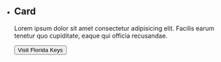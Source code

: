 <ul class="usa-card-group">
  <li class="usa-card tablet:grid-col-4">
    <div class="usa-card__container card-default">
      <div class="usa-card__header">
        <h2 class="usa-card__heading">Card</h2>
      </div>
      <div class="usa-card__body">
        <p>
          Lorem ipsum dolor sit amet consectetur adipisicing elit. Facilis earum tenetur quo cupiditate, eaque qui officia recusandae.
        </p>
      </div>
      <div class="usa-card__footer">
        <button class="usa-button">Visit Florida Keys</button>
      </div>
    </div>
  </li>
</ul>